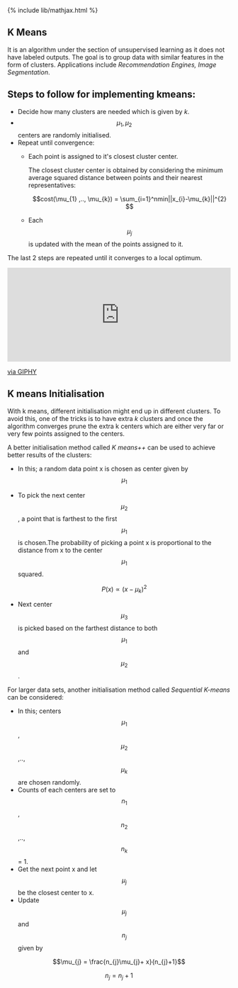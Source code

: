 {% include lib/mathjax.html %}

## K Means

It is an algorithm under the section of unsupervised learning as it does not have labeled outputs. The goal is to group data with similar features in the form of clusters.
Applications include _Recommendation Engines, Image Segmentation_.

## Steps to follow for implementing kmeans:

- Decide how many clusters are needed which is given by _k_.
- $$\mu_{1} , \mu_{2}$$ centers are randomly initialised.
- Repeat until convergence:
    - Each point is assigned to it's closest cluster center.

      The closest cluster center is obtained by considering the minimum average squared distance between points and their nearest representatives:
  
      $$cost(\mu_{1} ,.., \mu_{k}) = \sum_{i=1}^nmin||x_{i}-\mu_{k}||^{2} $$
  
    - Each $$\mu_{j}$$ is updated with the mean of the points assigned to it.

The last 2 steps are repeated until it converges to a  local optimum.

<div style="width:100%;height:0;padding-bottom:42%;position:relative;"><iframe src="https://giphy.com/embed/gDcfQUff9v6YdAttKp" width="100%" height="100%" style="position:absolute" frameBorder="0" class="giphy-embed" allowFullScreen></iframe></div><p><a href="https://giphy.com/gifs/gDcfQUff9v6YdAttKp">via GIPHY</a></p>

## K means Initialisation
With k means, different initialisation might end up in different clusters. To avoid this, one of the tricks is to have extra _k_ clusters and once the algorithm converges prune the extra k centers which are either very far or very few points assigned to the centers.

A better initialisation method called _K means++_ can be used to achieve better results of the clusters:
- In this; a random data point x is chosen as center given by $$\mu_{1}$$
- To pick the next center $$\mu_{2}$$ , a point that is farthest to the first $$\mu_{1}$$ is chosen.The probability of picking a point x is proportional to the distance from x     to the center  $$\mu_{1}$$ squared.

  $$ P(x) \propto (x-\mu_{k})^{2} $$
  
 - Next center $$\mu_{3}$$ is picked based on the farthest distance to both $$\mu_{1}$$ and $$\mu_{2}$$.
 
For larger data sets, another initialisation method called _Sequential K-means_ can be considered:
- In this; centers $$\mu_{1}$$, $$\mu_{2}$$ ,..,$$\mu_{k}$$ are chosen randomly.
- Counts of each centers are set to $$n_{1}$$, $$n_{2}$$ ,..,$$n_{k}$$ = 1.
- Get the next point x and let $$\mu_{j}$$ be the closest center to x.
- Update $$\mu_{j}$$ and $$n_{j}$$ given by

$$\mu_{j} = \frac{n_{j}\mu_{j}+ x}{n_{j}+1}$$

$$n_{j} = n_{j} + 1 $$


